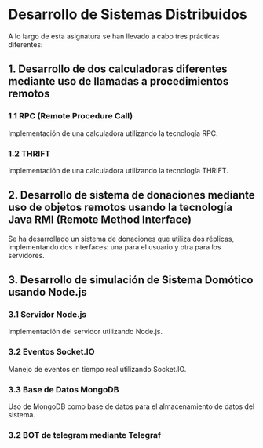 # Desarrollo de Sistemas Distribuidos

A lo largo de esta asignatura se han llevado a cabo tres prácticas diferentes:

## 1. Desarrollo de dos calculadoras diferentes mediante uso de llamadas a procedimientos remotos

### 1.1 RPC (Remote Procedure Call)
Implementación de una calculadora utilizando la tecnología RPC.

### 1.2 THRIFT
Implementación de una calculadora utilizando la tecnología THRIFT.

## 2. Desarrollo de sistema de donaciones mediante uso de objetos remotos usando la tecnología Java RMI (Remote Method Interface)

Se ha desarrollado un sistema de donaciones que utiliza dos réplicas, implementando dos interfaces: una para el usuario y otra para los servidores.

## 3. Desarrollo de simulación de Sistema Domótico usando Node.js

### 3.1 Servidor Node.js
Implementación del servidor utilizando Node.js.

### 3.2 Eventos Socket.IO
Manejo de eventos en tiempo real utilizando Socket.IO.

### 3.3 Base de Datos MongoDB
Uso de MongoDB como base de datos para el almacenamiento de datos del sistema.

### 3.2 BOT de telegram mediante Telegraf
